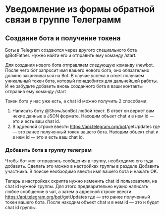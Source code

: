 # Уведомление из формы обратной связи в группе Телеграмм

## Создание бота и получение токена

Боты в Telegram создаются через другого специального бота @BotFather. Нужно найти его и отправить ему команду /start.

Для создания нового бота отправляем следующую команду /newbot. После чего бот запросит имя вашего нового бота, оно обязательно должно заканчиваться на Bot. В случае успеха в ответ получаем уникальный токен бота, который понадобится для дальнейшей работы. И не забудьте добавить вновь созданного бота в ваши контакты отправив ему команду /start

Токен бота у нас уже есть, а chat id можно получить 2 способами:

1. Написать боту @ShowJsonBot любой текст. В ответ он вернет вам некие данные в JSON формате. Находим объект chat и в нем id — это и есть ваш chat id.
2. В адресной строке ввести https://api.telegram.org/bot<YourBOTToken>/getUpdates где <YourBOTToken> — это ранее полученный токен вашего бота. Находим объект chat и в нем id — это и есть ваш chat id.

### Добавить бота в группу телеграм

Чтобы бот мог отправлять сообщения в группу, необходимо его туда добавить. Сделать это можно в настройках группы в разделе Добавить участника. В поиске необходимо ввести имя вашего бота и нажать OK.

Теперь в настройках скрипта нужно изменить chat id пользователя, на chat id нужной группы. Для этого предварительно нужно написать любое сообщение в чат, а затем в адресной строке ввести https://api.telegram.org/bot<YourBOTToken>/getUpdates где <YourBOTToken> — это ранее полученный токен вашего бота. После находим объект chat и в нем id — это и будет chat id группы.

